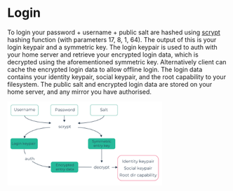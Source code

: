 # Login

To login your password + username + public salt are hashed using [scrypt](https://en.wikipedia.org/wiki/Scrypt) hashing function (with parameters 17, 8, 1, 64). The output of this is your login keypair and a symmetric key. The login keypair is used to auth with your home server and retrieve your encrypted login data, which is decrypted using the aforementioned symmetric key. Alternatively client can cache the encrypted login data to allow offline login. The login data contains your identity keypair, social keypair, and the root capability to your filesystem. The public salt and encrypted login data are stored on your home server, and any mirror you have authorised. 

<img alt="Login key derivation" src="/img/login.png" class="center" style="width: 70%;" />